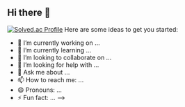 ## Hi there 👋
[![Solved.ac Profile](http://mazassumnida.wtf/api/generate_badge?boj=kws06009)](https://solved.ac/kws06009)
Here are some ideas to get you started:

- 🔭 I’m currently working on ...
- 🌱 I’m currently learning ...
- 👯 I’m looking to collaborate on ...
- 🤔 I’m looking for help with ...
- 💬 Ask me about ...
- 📫 How to reach me: ...
- 😄 Pronouns: ...
- ⚡ Fun fact: ...
-->
